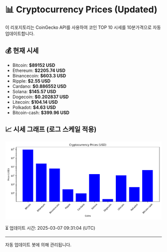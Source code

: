 
# 📊 Cryptocurrency Prices (Updated)

이 리포지토리는 CoinGecko API를 사용하여 코인 TOP 10 시세를 10분가격으로 자동 업데이트합니다.

## 💰 현재 시세
- Bitcoin: **$89152 USD**
- Ethereum: **$2205.74 USD**
- Binancecoin: **$603.3 USD**
- Ripple: **$2.55 USD**
- Cardano: **$0.886552 USD**
- Solana: **$145.57 USD**
- Dogecoin: **$0.202837 USD**
- Litecoin: **$104.14 USD**
- Polkadot: **$4.63 USD**
- Bitcoin-cash: **$399.96 USD**

## 📈 시세 그래프 (로그 스케일 적용)
![Crypto Prices](crypto_prices.png)

⏳ 업데이트 시간: 2025-03-07 09:31:04 (UTC)

---
자동 업데이트 봇에 의해 관리됩니다.
